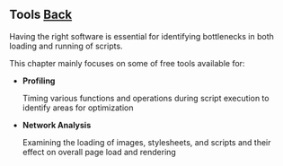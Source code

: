 ## Tools [Back](./../high_performance.md)

Having the right software is essential for identifying bottlenecks in both loading and running of scripts.

This chapter mainly focuses on some of free tools available for:

- **Profiling**

    Timing various functions and operations during script execution to identify areas for optimization

- **Network Analysis**

    Examining the loading of images, stylesheets, and scripts and their effect on overall page load and rendering 
